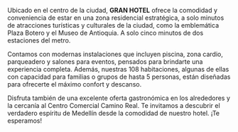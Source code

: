Ubicado en el centro de la ciudad, **GRAN HOTEL** ofrece la comodidad y conveniencia de estar en una zona residencial estratégica, a solo minutos de atracciones turísticas y culturales de la ciudad, como la emblemática Plaza Botero y el Museo de Antioquia. A solo cinco minutos de dos estaciones del metro.

Contamos con modernas instalaciones que incluyen piscina, zona cardio, parqueadero y salones para eventos, pensados para brindarte una experiencia completa. Además, nuestras 108 habitaciones, algunas de ellas con capacidad para familias o grupos de hasta 5 personas, están diseñadas para ofrecerte el máximo confort y descanso.

Disfruta también de una excelente oferta gastronómica en los alrededores y la cercanía al Centro Comercial Camino Real. Te invitamos a descubrir el verdadero espíritu de Medellín desde la comodidad de nuestro hotel. ¡Te esperamos!